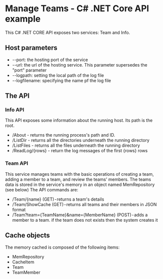 # Manage Teams - C# .NET Core API example

This C# .NET CORE API exposes two services: Team and Info.

## Host parameters
* --port: the hosting port of the service
* --url: the url of the hosting service. This parameter supersedes the "port" parameter 
* --logpath: setting the local path of the log file
* --logfilename: specifying the name pf the log file

## The API

### Info API
This API exposes some information about the running host. Its path is the root.

* /About - returns the running process's path and ID.
* /ListDir - returns all the directories underneath the running directory
* /ListFiles - returns all the files underneath the running directory
* /ReadLog/{rows} - return the log messages of the first {rows} rows

### Team API 
This service manages teams with the basic operations of creating a team, adding a member to a team, and review the teams' members. The teams data is stored in the service's memory in an object named MemRepository (see below)
The API commands are:

* /Team/{name} (GET) - returns a team's details
* /Team/ShowCache (GET) - returns all teams and their members in JSON format
* /Team?team={TeamName}&name={MemberName} (POST) - adds a member to a team. if the team does not exists then the system creates it

## Cache objects

The memory cached is composed of the following items:
* MemRepository
* CacheItem
* Team
* TeamMember
